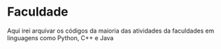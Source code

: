# Faculdade
Aqui irei arquivar os códigos da maioria das atividades da faculdades em linguagens como Python, C++ e Java
